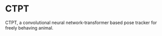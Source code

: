 # CTPT
CTPT, a convolutional neural network-transformer based pose tracker for freely behaving animal.
